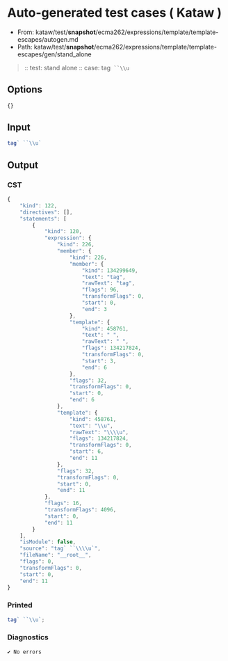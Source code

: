 # Auto-generated test cases ( Kataw )
- From: kataw/test/__snapshot__/ecma262/expressions/template/template-escapes/autogen.md
- Path: kataw/test/__snapshot__/ecma262/expressions/template/template-escapes/gen/stand_alone
> :: test: stand alone
> :: case: tag` ``\\u`
## Options

`````js
{}
`````
## Input

`````js
tag` ``\\u`
`````
## Output

### CST

```javascript
{
    "kind": 122,
    "directives": [],
    "statements": [
        {
            "kind": 120,
            "expression": {
                "kind": 226,
                "member": {
                    "kind": 226,
                    "member": {
                        "kind": 134299649,
                        "text": "tag",
                        "rawText": "tag",
                        "flags": 96,
                        "transformFlags": 0,
                        "start": 0,
                        "end": 3
                    },
                    "template": {
                        "kind": 458761,
                        "text": " ",
                        "rawText": " ",
                        "flags": 134217824,
                        "transformFlags": 0,
                        "start": 3,
                        "end": 6
                    },
                    "flags": 32,
                    "transformFlags": 0,
                    "start": 0,
                    "end": 6
                },
                "template": {
                    "kind": 458761,
                    "text": "\\u",
                    "rawText": "\\\\u",
                    "flags": 134217824,
                    "transformFlags": 0,
                    "start": 6,
                    "end": 11
                },
                "flags": 32,
                "transformFlags": 0,
                "start": 0,
                "end": 11
            },
            "flags": 16,
            "transformFlags": 4096,
            "start": 0,
            "end": 11
        }
    ],
    "isModule": false,
    "source": "tag` ``\\\\u`",
    "fileName": "__root__",
    "flags": 0,
    "transformFlags": 0,
    "start": 0,
    "end": 11
}
```

### Printed

```javascript
tag` ``\\u`;
```

### Diagnostics

```javascript
✔ No errors
```

